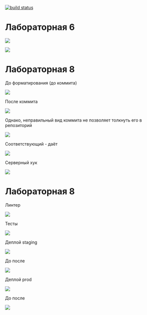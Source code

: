 [![build status](https://github.com/parkhomenko-alexander/inttech.lab6-7-8/actions/workflows/ci-cd.yml/badge.svg?branch=master)](https://github.com/parkhomenko-alexander/inttech.lab6-7-8/actions/workflows/ci-cd.yml)

# Лабораторная 6
![](img/1.PNG)


![](img/2.PNG)

# Лабораторная 8
До форматирования (до коммита)

![](img/3.PNG)

После коммита

![](img/4.PNG)

Однако, неправильный вид коммита не позволяет толкнуть его в репозиторий

![](img/5.PNG)

Соответствующий - даёт

![](img/6.PNG)

Серверный хук

![](img/7.PNG)

# Лабораторная 8
Линтер

![](img/8.PNG)

Тесты

![](img/9.PNG)

Деплой staging

![](img/10.PNG)

До после

![](img/11.PNG)

Деплой prod

![](img/12.PNG)

До после

![](img/1.PNG)



